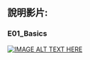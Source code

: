 
## 說明影片:
### E01_Basics
[![IMAGE ALT TEXT HERE](https://img.youtube.com/vi/GKmPDSi5sxM/0.jpg)](https://youtu.be/GKmPDSi5sxM)

